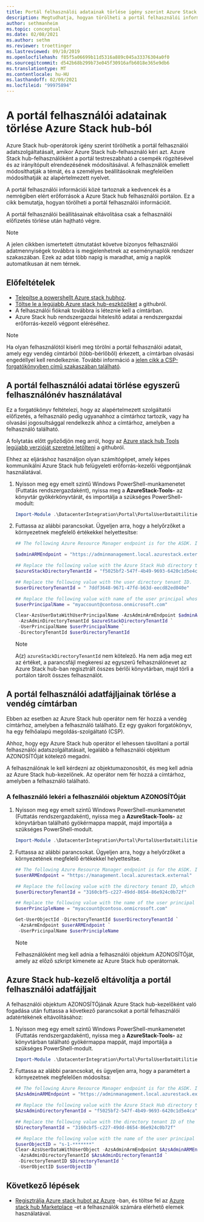 ```yaml
---
title: Portál felhasználói adatainak törlése igény szerint Azure Stack hub-ból
description: Megtudhatja, hogyan törölheti a portál felhasználói információit Azure Stack hub-felhasználók kérésére.
author: sethmanheim
ms.topic: conceptual
ms.date: 02/08/2021
ms.author: sethm
ms.reviewer: troettinger
ms.lastreviewed: 09/10/2019
ms.openlocfilehash: f85f5a06699b11d5316a889c045a33376304a0f0
ms.sourcegitcommit: d542b68b299b73e045f30916afb6018e365e9db6
ms.translationtype: MT
ms.contentlocale: hu-HU
ms.lasthandoff: 02/09/2021
ms.locfileid: "99975894"
---
```

# <a name="clear-portal-user-data-from-azure-stack-hub"></a>A portál felhasználói adatainak törlése Azure Stack hub-ból

Azure Stack hub-operátorok igény szerint törölhetik a portál felhasználói adatszolgáltatásait, amikor Azure Stack hub-felhasználó kéri azt. Azure Stack hub-felhasználóként a portál testreszabható a csempék rögzítésével és az irányítópult elrendezésének módosításával. A felhasználók emellett módosíthatják a témát, és a személyes beállításoknak megfelelően módosíthatják az alapértelmezett nyelvet.

A portál felhasználói információi közé tartoznak a kedvencek és a nemrégiben elért erőforrások a Azure Stack hub felhasználói portálon. Ez a cikk bemutatja, hogyan törölheti a portál felhasználói információit.

A portál felhasználói beállításainak eltávolítása csak a felhasználói előfizetés törlése után hajtható végre.

> [!NOTE]
> A jelen cikkben ismertetett útmutatást követve bizonyos felhasználói adatmennyiségek továbbra is megjelenhetnek az eseménynaplók rendszer szakaszában. Ezek az adat több napig is maradhat, amíg a naplók automatikusan át nem térnek.

## <a name="prerequisites"></a>Előfeltételek

- [Telepítse a powershellt Azure stack hubhoz](powershell-install-az-module.md).
- [Töltse le a legújabb Azure stack hub-eszközöket](azure-stack-powershell-download.md) a githubról.
- A felhasználói fióknak továbbra is léteznie kell a címtárban.
- Azure Stack hub rendszergazdai hitelesítő adatai a rendszergazdai erőforrás-kezelő végpont eléréséhez.

> [!NOTE]
> Ha olyan felhasználótól kísérli meg törölni a portál felhasználói adatait, amely egy vendég címtárból (több-bérlőből) érkezett, a címtárban olvasási engedéllyel kell rendelkeznie. További információ a [jelen cikk a CSP-forgatókönyvben című szakaszában található](#clear-portal-user-data-in-guest-directory).

## <a name="clear-portal-user-data-using-a-user-principal-name"></a>A portál felhasználói adatai törlése egyszerű felhasználónév használatával

Ez a forgatókönyv feltételezi, hogy az alapértelmezett szolgáltatói előfizetés, a felhasználó pedig ugyanahhoz a címtárhoz tartozik, vagy ha olvasási jogosultsággal rendelkezik ahhoz a címtárhoz, amelyben a felhasználó található.

A folytatás előtt győződjön meg arról, hogy az [Azure stack hub Tools legújabb verzióját szeretné letölteni](azure-stack-powershell-download.md) a githubról.

Ehhez az eljáráshoz használjon olyan számítógépet, amely képes kommunikálni Azure Stack hub felügyeleti erőforrás-kezelői végpontjának használatával.

1. Nyisson meg egy emelt szintű Windows PowerShell-munkamenetet (Futtatás rendszergazdaként), nyissa meg a **AzureStack-Tools-** az könyvtár gyökérkönyvtárát, és importálja a szükséges PowerShell-modult:

   ```powershell
   Import-Module .\DatacenterIntegration\Portal\PortalUserDataUtilities.psm1
   ```

2. Futtassa az alábbi parancsokat. Ügyeljen arra, hogy a helyőrzőket a környezetnek megfelelő értékekkel helyettesítse:

   ```powershell
   ## The following Azure Resource Manager endpoint is for the ASDK. If you are in a multinode environment, contact your operator or service provider to get the endpoint.

   $adminARMEndpoint = "https://adminmanagement.local.azurestack.external"

   ## Replace the following value with the Azure Stack Hub directory tenant ID.
   $azureStackDirectoryTenantId = "f5025bf2-547f-4b49-9693-6420c1d5e4ca"

   ## Replace the following value with the user directory tenant ID.
   $userDirectoryTenantId = " 7ddf3648-9671-47fd-b63d-eecd82ed040e"

   ## Replace the following value with name of the user principal whose portal user data is to be cleared.
   $userPrincipalName = "myaccount@contoso.onmicrosoft.com"

   Clear-AzsUserDataWithUserPrincipalName -AzsAdminArmEndpoint $adminARMEndpoint `
    -AzsAdminDirectoryTenantId $azureStackDirectoryTenantId `
    -UserPrincipalName $userPrincipalName `
    -DirectoryTenantId $userDirectoryTenantId
   ```

   > [!NOTE]
   > A(z) `azureStackDirectoryTenantId` nem kötelező. Ha nem adja meg ezt az értéket, a parancsfájl megkeresi az egyszerű felhasználónevet az Azure Stack hub-ban regisztrált összes bérlői könyvtárban, majd törli a portálon tárolt összes felhasználót.

## <a name="clear-portal-user-data-in-guest-directory"></a>A portál felhasználói adatfájljainak törlése a vendég címtárban

Ebben az esetben az Azure Stack hub operátor nem fér hozzá a vendég címtárhoz, amelyben a felhasználó található. Ez egy gyakori forgatókönyv, ha egy felhőalapú megoldás-szolgáltató (CSP).

Ahhoz, hogy egy Azure Stack hub operátor el lehessen távolítani a portál felhasználói adatszolgáltatásait, legalább a felhasználói objektum AZONOSÍTÓját kötelező megadni.

A felhasználónak le kell kérdezni az objektumazonosítót, és meg kell adnia az Azure Stack hub-kezelőnek. Az operátor nem fér hozzá a címtárhoz, amelyben a felhasználó található.

### <a name="user-retrieves-the-user-object-id"></a>A felhasználó lekéri a felhasználói objektum AZONOSÍTÓját

1. Nyisson meg egy emelt szintű Windows PowerShell-munkamenetet (Futtatás rendszergazdaként), nyissa meg a **AzureStack-Tools-** az könyvtárban található gyökérmappa mappát, majd importálja a szükséges PowerShell-modult.

   ```powershell
   Import-Module .\DatacenterIntegration\Portal\PortalUserDataUtilities.psm1
   ```

2. Futtassa az alábbi parancsokat. Ügyeljen arra, hogy a helyőrzőket a környezetének megfelelő értékekkel helyettesítse.

   ```powershell
   ## The following Azure Resource Manager endpoint is for the ASDK. If you are in a multinode environment, contact your operator or service provider to get the endpoint.
   $userARMEndpoint = "https://management.local.azurestack.external"

   ## Replace the following value with the directory tenant ID, which contains the user account.
   $userDirectoryTenantId = "3160cbf5-c227-49dd-8654-86e924c0b72f"

   ## Replace the following value with the name of the user principal whose portal user data is to be cleared.
   $userPrincipleName = "myaccount@contoso.onmicrosoft.com"

   Get-UserObjectId -DirectoryTenantId $userDirectoryTenantId `
    -AzsArmEndpoint $userARMEndpoint `
    -UserPricinpalName $userPrincipleName
   ```

   > [!NOTE]
   > Felhasználóként meg kell adnia a felhasználói objektum AZONOSÍTÓját, amely az előző szkript kimenete az Azure Stack hub operátornak.

## <a name="azure-stack-hub-operator-removes-the-portal-user-data"></a>Azure Stack hub-kezelő eltávolítja a portál felhasználói adatfájljait

A felhasználói objektum AZONOSÍTÓjának Azure Stack hub-kezelőként való fogadása után futtassa a következő parancsokat a portál felhasználói adatértékének eltávolításához:

1. Nyisson meg egy emelt szintű Windows PowerShell-munkamenetet (Futtatás rendszergazdaként), nyissa meg a **AzureStack-Tools-** az könyvtárban található gyökérmappa mappát, majd importálja a szükséges PowerShell-modult.

   ```powershell
   Import-Module .\DatacenterIntegration\Portal\PortalUserDataUtilities.psm1
   ```

2. Futtassa az alábbi parancsokat, és ügyeljen arra, hogy a paramétert a környezetnek megfelelően módosítsa:

   ```powershell
   ## The following Azure Resource Manager endpoint is for the ASDK. If you are in a multinode environment, contact your operator or service provider to get the endpoint.
   $AzsAdminARMEndpoint = "https://adminmanagement.local.azurestack.external"

   ## Replace the following value with the Azure Stack Hub directory tenant ID.
   $AzsAdminDirectoryTenantId = "f5025bf2-547f-4b49-9693-6420c1d5e4ca"

   ## Replace the following value with the directory tenant ID of the user to clear.
   $DirectoryTenantId = "3160cbf5-c227-49dd-8654-86e924c0b72f"

   ## Replace the following value with the name of the user principal whose portal user data is to be cleared.
   $userObjectID = "s-1-*******"
   Clear-AzsUserDataWithUserObject -AzsAdminArmEndpoint $AzsAdminARMEndpoint `
    -AzsAdminDirectoryTenantId $AzsAdminDirectoryTenantId `
    -DirectoryTenantID $DirectoryTenantId `
    -UserObjectID $userObjectID `
   ```

## <a name="next-steps"></a>Következő lépések

- [Regisztrálja Azure stack hubot az Azure](azure-stack-registration.md) -ban, és töltse fel az [Azure stack hub Marketplace](azure-stack-marketplace.md) -et a felhasználók számára elérhető elemek használatával.
